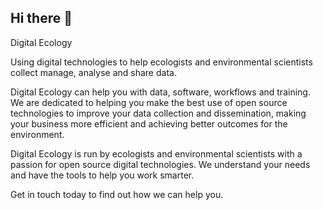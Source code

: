 ## Hi there 👋

Digital Ecology

Using digital technologies to help ecologists and environmental scientists collect manage, analyse and share data.

Digital Ecology can help you with data, software, workflows and training. We are dedicated to helping you make the best use of open source technologies to improve your data collection and dissemination, making your business more efficient and achieving better outcomes for the environment.

Digital Ecology is run by ecologists and environmental scientists with a passion for open source digital technologies. We understand your needs and have the tools to help you work smarter.

Get in touch today to find out how we can help you.
